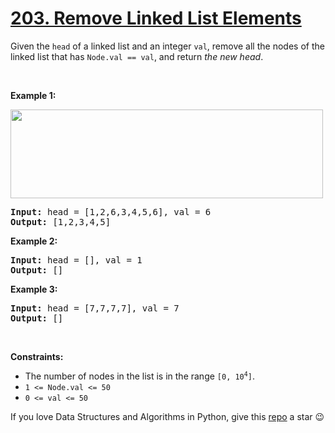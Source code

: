 # [203. Remove Linked List Elements][title]

<p>Given the <code>head</code> of a linked list and an integer <code>val</code>, remove all the nodes of the linked list that has <code>Node.val == val</code>, and return <em>the new head</em>.</p>
<p> </p>
<p><strong>Example 1:</strong></p>
<img alt="" src="https://assets.leetcode.com/uploads/2021/03/06/removelinked-list.jpg" style="width: 500px; height: 142px;"/>
<pre><strong>Input:</strong> head = [1,2,6,3,4,5,6], val = 6
<strong>Output:</strong> [1,2,3,4,5]
</pre>
<p><strong>Example 2:</strong></p>
<pre><strong>Input:</strong> head = [], val = 1
<strong>Output:</strong> []
</pre>
<p><strong>Example 3:</strong></p>
<pre><strong>Input:</strong> head = [7,7,7,7], val = 7
<strong>Output:</strong> []
</pre>
<p> </p>
<p><strong>Constraints:</strong></p>
<ul>
<li>The number of nodes in the list is in the range <code>[0, 10<sup>4</sup>]</code>.</li>
<li><code>1 &lt;= Node.val &lt;= 50</code></li>
<li><code>0 &lt;= val &lt;= 50</code></li>
</ul>


If you love Data Structures and Algorithms in Python, give this [repo][me] a star :wink:

[title]: https://leetcode.com/problems/remove-linked-list-elements
[me]: https://github.com/bumblebee211196/awesome-python-leetcode